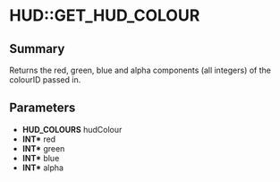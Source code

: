 # HUD::GET_HUD_COLOUR

## Summary
Returns the red, green, blue and alpha components (all integers) of the colourID passed in.

## Parameters
* **HUD_COLOURS** hudColour
* **INT\*** red
* **INT\*** green
* **INT\*** blue
* **INT\*** alpha